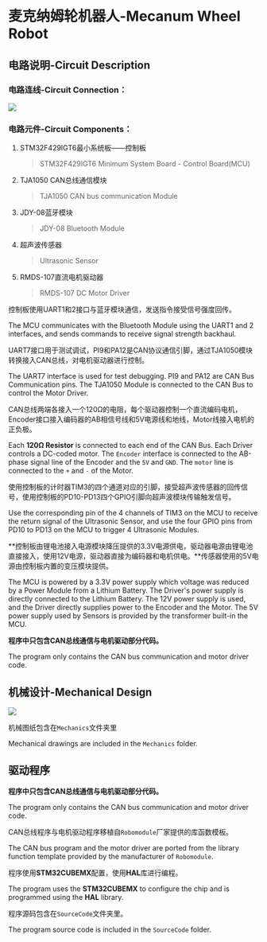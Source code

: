 # 麦克纳姆轮机器人-Mecanum Wheel Robot

## 电路说明-Circuit Description

### 电路连线-Circuit Connection：

![](https://github.com/phantomT/Mecanum-Wheel-Vehicle/blob/master/%E7%94%B5%E8%B7%AF%E5%9B%BE%E6%88%AA%E5%B1%8F.PNG)

### 电路元件-Circuit Components：

1. STM32F429IGT6最小系统板——控制板

   > STM32F429IGT6 Minimum System Board - Control Board(MCU)

2. TJA1050 CAN总线通信模块

   > TJA1050 CAN bus communication Module

3. JDY-08蓝牙模块

   > JDY-08 Bluetooth Module

4. 超声波传感器

   > Ultrasonic Sensor

5. RMDS-107直流电机驱动器

   > RMDS-107 DC Motor Driver

控制板使用UART1和2接口与蓝牙模块通信，发送指令接受信号强度回传。  

The MCU communicates with the Bluetooth Module using the UART1 and 2 interfaces, and sends commands to receive signal strength backhaul.    

UART7接口用于测试调试，PI9和PA12是CAN协议通信引脚，通过TJA1050模块转换接入CAN总线，对电机驱动器进行控制。    

The UART7 interface is used for test debugging. PI9 and PA12 are CAN Bus Communication pins. The TJA1050 Module is connected to the CAN Bus to control the Motor Driver.    

CAN总线两端各接入一个120Ω的电阻，每个驱动器控制一个直流编码电机，Encoder接口接入编码器的AB相信号线和5V电源线和地线，Motor线接入电机的正负极。  

Each **120Ω Resistor** is connected to each end of the CAN Bus. Each Driver controls a DC-coded motor. The `Encoder` interface is connected to the AB-phase signal line of the Encoder and the `5V` and `GND`. The `motor` line is connected to the `+` and `-` of the Motor.   

使用控制板的计时器TIM3的四个通道对应的引脚，接受超声波传感器的回传信号，使用控制板的PD10-PD13四个GPIO引脚向超声波模块传输触发信号。  

Use the corresponding pin of the 4 channels of TIM3 on the MCU to receive the return signal of the Ultrasonic Sensor, and use the four GPIO pins from PD10 to PD13 on the MCU to trigger 4 Ultrasonic Modules.   

**控制板由锂电池接入电源模块降压提供的3.3V电源供电，驱动器电源由锂电池直接接入，使用12V电源，驱动器直接为编码器和电机供电。**传感器使用的5V电源由控制板内置的变压模块提供。  

The MCU is powered by a 3.3V power supply which voltage was reduced by a  Power Module from a Lithium Battery. The Driver's power supply is directly connected to the Lithium Battery. The 12V power supply is used, and the Driver directly supplies power to the Encoder and the Motor. The 5V power supply used by Sensors is provided by the transformer built-in the MCU.    

**程序中只包含CAN总线通信与电机驱动部分代码。**  

The program only contains the CAN bus communication and motor driver  code.      

## 机械设计-Mechanical Design

![](https://github.com/phantomT/Mecanum-Wheel-Vehicle/blob/master/%E6%9C%BA%E6%A2%B0%E5%9B%BE%E6%88%AA%E5%B1%8F.png)

机械图纸包含在`Mechanics`文件夹里  

Mechanical drawings are included in the `Mechanics` folder.

## 驱动程序

**程序中只包含CAN总线通信与电机驱动部分代码。**  

The program only contains the CAN bus communication and motor driver  code.    

CAN总线程序与电机驱动程序移植自`Robomodule`厂家提供的库函数模板。  

The CAN bus program and the motor driver are ported from the library function template provided by the manufacturer of `Robomodule`.  

程序使用**STM32CUBEMX**配置，使用**HAL**库进行编程。  

The program uses the **STM32CUBEMX** to configure the chip and is programmed using the **HAL** library.  

程序源码包含在`SourceCode`文件夹里。  

The program source code is included in the `SourceCode` folder.  

